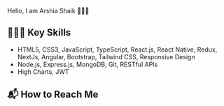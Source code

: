 Hello, I am Arshia Shaik 🙋🏻‍♀️




## 👩🏻‍💻 Key Skills

- HTML5, CSS3, JavaScript, TypeScript, React.js, React Native, Redux, NextJs, Angular, Bootstrap, Tailwind CSS, Responsive Design
- Node.js, Express.js, MongoDB, Git, RESTful APIs
- High Charts, JWT

## 📬 How to Reach Me 



